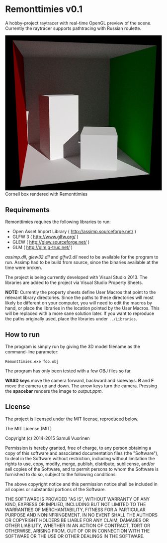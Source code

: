 Remonttimies v0.1
=================
A hobby-project raytracer with real-time OpenGL preview of the scene. Currently the raytracer supports pathtracing with Russian roulette.

![Cornell box rendered with Remonttimies](Images/cornell_100_samples_per_pixel.jpg?raw=true "Cornell box rendered with Remonttimies")
Cornell box rendered with Remonttimies

Requirements
------------
Remonttimies requires the following libraries to run:

* Open Asset Import Library ( http://assimp.sourceforge.net/ )
* GLFW 3 ( http://www.glfw.org/ )
* GLEW ( http://glew.sourceforge.net/ )
* GLM ( http://glm.g-truc.net/ )

_assimp.dll_, _glew32.dll_ and _glfw3.dll_ need to be available for the program to run. Assimp had to be build from source, since the binaries available at the time were broken.

The project is being currently developed with Visual Studio 2013. The libraries are added to the project via Visual Studio Property Sheets.

__NOTE:__ Currently the property sheets define User Macros that point to the relevant library directories. Since the paths to these directories will most likely be different on your computer, you will need to edit the macros by hand, or place the libraries in the location pointed by the User Macros. This will be replaced with a more sane solution later. If you want to reproduce the paths originally used, place the libraries under `../Libraries`.

How to run
----------
The program is simply run by giving the 3D model filename as the command-line parameter:

    Remonttimies.exe foo.obj

The program has only been tested with a few OBJ files so far.

__WASD keys__ move the camera forward, backward and sideways. __R__ and __F__ move the camera up and down. The arrow keys turn the camera. Pressing the __spacebar__ renders the image to _output.ppm_.

License
-------
The project is licensed under the MIT license, reproduced below.

The MIT License (MIT)

Copyright (c) 2014-2015 Samuli Vuorinen

Permission is hereby granted, free of charge, to any person obtaining a copy
of this software and associated documentation files (the "Software"), to deal
in the Software without restriction, including without limitation the rights
to use, copy, modify, merge, publish, distribute, sublicense, and/or sell
copies of the Software, and to permit persons to whom the Software is
furnished to do so, subject to the following conditions:

The above copyright notice and this permission notice shall be included in
all copies or substantial portions of the Software.

THE SOFTWARE IS PROVIDED "AS IS", WITHOUT WARRANTY OF ANY KIND, EXPRESS OR
IMPLIED, INCLUDING BUT NOT LIMITED TO THE WARRANTIES OF MERCHANTABILITY,
FITNESS FOR A PARTICULAR PURPOSE AND NONINFRINGEMENT. IN NO EVENT SHALL THE
AUTHORS OR COPYRIGHT HOLDERS BE LIABLE FOR ANY CLAIM, DAMAGES OR OTHER
LIABILITY, WHETHER IN AN ACTION OF CONTRACT, TORT OR OTHERWISE, ARISING FROM,
OUT OF OR IN CONNECTION WITH THE SOFTWARE OR THE USE OR OTHER DEALINGS IN
THE SOFTWARE.
